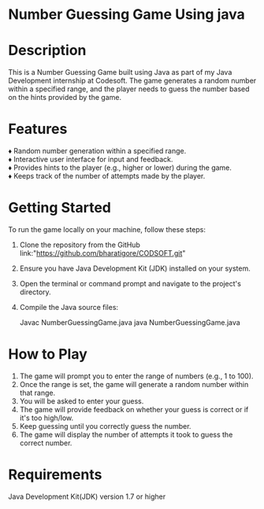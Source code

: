 # Number Guessing Game Using java

# Description
This is a Number Guessing Game built using Java as part of my Java Development internship at Codesoft. 
The game generates a random number within a specified range, and the player needs to guess the number based on the hints provided by the game.

# Features
&#9830; Random number generation within a specified range.<br>
&#9830; Interactive user interface for input and feedback.<br>
&#9830; Provides hints to the player (e.g., higher or lower) during the game.<br>
&#9830; Keeps track of the number of attempts made by the player.<br>


# Getting Started

To run the game locally on your machine, follow these steps:

  1. Clone the repository from the GitHub link:"https://github.com/bharatigore/CODSOFT.git"
  2. Ensure you have Java Development Kit (JDK) installed on your system.
  3. Open the terminal or command prompt and navigate to the project's directory.
  4. Compile the Java source files:

      Javac NumberGuessingGame.java
      java NumberGuessingGame.java


# How to Play
  1. The game will prompt you to enter the range of numbers (e.g., 1 to 100).
  2. Once the range is set, the game will generate a random number within that range.
  3. You will be asked to enter your guess.
  4. The game will provide feedback on whether your guess is correct or if it's too high/low.
  5. Keep guessing until you correctly guess the number.
  6. The game will display the number of attempts it took to guess the correct number.


# Requirements
 Java Development Kit(JDK) version 1.7 or higher
